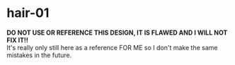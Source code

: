 # hair-01
**DO NOT USE OR REFERENCE THIS DESIGN, IT IS FLAWED AND I WILL NOT FIX IT!!**  
It's really only still here as a reference FOR ME so I don't make the same mistakes in the future.